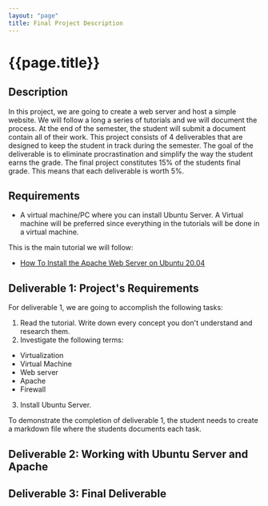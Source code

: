 ```yaml
---
layout: "page"
title: Final Project Description
---
```


# {{page.title}}

## Description
In this project, we are going to create a web server and host a simple website. We will follow a long a series of tutorials and we will document the process. At the end of the semester, the student will submit a document contain all of their work. This project consists of 4 deliverables that are designed to keep the student in track during the semester. The goal of the deliverable is to eliminate procrastination and simplify the way the student earns the grade. The final project constitutes 15% of the students final grade. This means that each deliverable is worth 5%.
## Requirements
* A virtual machine/PC where you can install Ubuntu Server. A Virtual machine will be preferred since everything in the tutorials will be done in a virtual machine.

This is the main tutorial we will follow:
* [How To Install the Apache Web Server on Ubuntu 20.04](https://www.digitalocean.com/community/tutorials/how-to-install-the-apache-web-server-on-ubuntu-22-04)

## Deliverable 1: Project's Requirements
For deliverable 1, we are going to accomplish the following tasks:
1. Read the tutorial. Write down every concept you don't understand and research them.
2. Investigate the following terms:
* Virtualization
* Virtual Machine
* Web server
* Apache
* Firewall
3. Install Ubuntu Server.

To demonstrate the completion of deliverable 1, the student needs to create a markdown file where the students documents each task.

## Deliverable 2: Working with Ubuntu Server and Apache



## Deliverable 3: Final Deliverable


